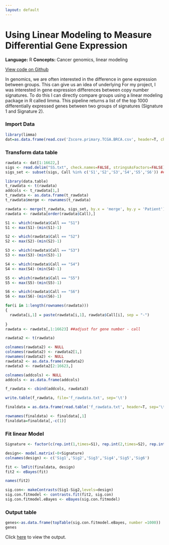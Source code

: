 ```yaml
---
layout: default
---
```

# Using Linear Modeling to Measure Differential Gene Expression

**Language:** R
**Concepts:** Cancer genomics, linear modeling

[View code on Github](https://github.com/sstockard/sstockard.github.io/blob/master/linear/linear.R)

In genomics, we are often interested in the difference in gene expression between groups. This can give us an idea of underlying For my project, I was interested in gene expression differences between copy number signatures. To do this I can directly compare groups using a linear modeling package in R called limma. This pipeline returns a list of the top 1000 differentially expressed genes between two groups of signatures (Signature 1 and Signature 2).

### Import Data
```r
library(limma)
dat=as.data.frame(read.csv('Zscore.primary.TCGA.BRCA.csv', header=T, check.names = FALSE, stringsAsFactors = FALSE)) 
```
### Transform data table
```r
rawdata <- dat[1:16622,]
sigs <- read.delim("SS.txt", check.names=FALSE, stringsAsFactors=FALSE) ##Samples and group calls in ascending order by sig
sigs_set <- subset(sigs, Call %in% c('S1','S2','S3','S4','S5','S6')) ##Name sigs in order

library(data.table)
t_rawdata <- t(rawdata)
addcols <- t_rawdata[1,]
t_rawdata <- as.data.frame(t_rawdata)
t_rawdata$merge <- rownames(t_rawdata)

rawdata <- merge(t_rawdata, sigs_set, by.x = 'merge', by.y = 'Patient')
rawdata <- rawdata[order(rawdata$Call),]

S1 <- which(rawdata$Call == "S1")
S1 <- max(S1)-(min(S1)-1)

S2 <- which(rawdata$Call == "S2")
S2 <- max(S2)-(min(S2)-1)

S3 <- which(rawdata$Call == "S3")
S3 <- max(S3)-(min(S3)-1)

S4 <- which(rawdata$Call == "S4")
S4 <- max(S4)-(min(S4)-1)

S5 <- which(rawdata$Call == "S5")
S5 <- max(S5)-(min(S5)-1)

S6 <- which(rawdata$Call == "S6")
S6 <- max(S6)-(min(S6)-1)

for(i in 1:length(rownames(rawdata)))
{
  rawdata[i,1] = paste(rawdata[i,1], rawdata$Call[i], sep = "-")
  
}
rawdata <- rawdata[,1:16623] ##adjust for gene number - call

rawdata2 <- t(rawdata)

colnames(rawdata2) <- NULL
colnames(rawdata2) <- rawdata2[1,]
rownames(rawdata2) <- NULL
rawdata2 <- as.data.frame(rawdata2)
rawdata3 <- rawdata2[2:16623,]

colnames(addcols) <- NULL
addcols <- as.data.frame(addcols)

f_rawdata <- cbind(addcols, rawdata3)

write.table(f_rawdata, file='f_rawdata.txt', sep='\t')

finaldata = as.data.frame(read.table('f_rawdata.txt', header=T, sep='\t', stringsAsFactors = FALSE, row.names = 1)) 

rownames(finaldata) <- finaldata[,1]
finaldata=finaldata[,-c(1)]
```

### Fit linear Model
```r
Signature <- factor(c(rep.int(1,times=S1), rep.int(2,times=S2), rep.int(3,times=S3),rep.int(4,times=S4),rep.int(5,times=S5),rep.int(6,times=S6)))

design<- model.matrix(~0+Signature)
colnames(design) <- c('Sig1','Sig2','Sig3','Sig4','Sig5','Sig6')

fit <- lmFit(finaldata, design)
fit2 <- eBayes(fit)

names(fit2)

sig.con<- makeContrasts(Sig1-Sig2,levels=design)
sig.con.fitmodel <- contrasts.fit(fit2, sig.con)
sig.con.fitmodel.eBayes <- eBayes(sig.con.fitmodel)
```

### Output table

```r
genes<-as.data.frame(topTable(sig.con.fitmodel.eBayes, number =1000))
genes
```
Click [here](./linear/sig_1_2_top100.txt) to view the output.
